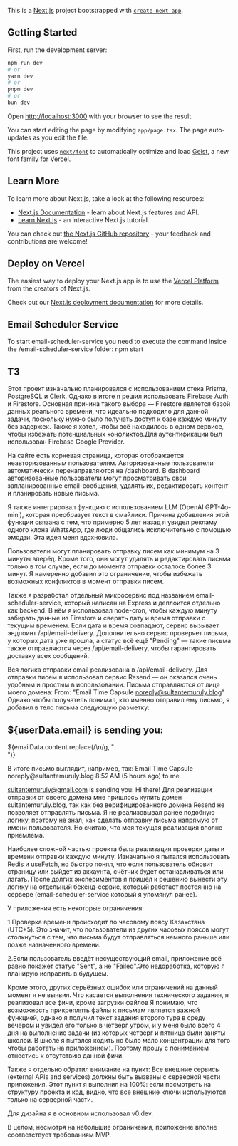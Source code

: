This is a [Next.js](https://nextjs.org) project bootstrapped with [`create-next-app`](https://nextjs.org/docs/app/api-reference/cli/create-next-app).

## Getting Started

First, run the development server:

```bash
npm run dev
# or
yarn dev
# or
pnpm dev
# or
bun dev
```

Open [http://localhost:3000](http://localhost:3000) with your browser to see the result.

You can start editing the page by modifying `app/page.tsx`. The page auto-updates as you edit the file.

This project uses [`next/font`](https://nextjs.org/docs/app/building-your-application/optimizing/fonts) to automatically optimize and load [Geist](https://vercel.com/font), a new font family for Vercel.

## Learn More

To learn more about Next.js, take a look at the following resources:

- [Next.js Documentation](https://nextjs.org/docs) - learn about Next.js features and API.
- [Learn Next.js](https://nextjs.org/learn) - an interactive Next.js tutorial.

You can check out [the Next.js GitHub repository](https://github.com/vercel/next.js) - your feedback and contributions are welcome!

## Deploy on Vercel

The easiest way to deploy your Next.js app is to use the [Vercel Platform](https://vercel.com/new?utm_medium=default-template&filter=next.js&utm_source=create-next-app&utm_campaign=create-next-app-readme) from the creators of Next.js.

Check out our [Next.js deployment documentation](https://nextjs.org/docs/app/building-your-application/deploying) for more details.

## Email Scheduler Service
To start email-scheduler-service you need to execute the command inside the 
/email-scheduler-service folder: npm start


## ТЗ

Этот проект изначально планировался с использованием стека Prisma, PostgreSQL и Clerk.
Однако в итоге я решил использовать Firebase Auth и Firestore. Основная причина такого выбора — Firestore является базой данных реального времени, что идеально подходило для данной задачи, поскольку нужно было получать доступ к базе каждую минуту без задержек.
Также я хотел, чтобы всё находилось в одном сервисе, чтобы избежать потенциальных конфликтов.Для аутентификации был использован Firebase Google Provider.

На сайте есть корневая страница, которая отображается неавторизованным пользователям.
Авторизованные пользователи автоматически перенаправляются на /dashboard.
В dashboard авторизованные пользователи могут просматривать свои запланированные email-сообщения, удалять их, редактировать контент и планировать новые письма.

Я также интегрировал функцию с использованием LLM (OpenAI GPT-4o-mini), которая преобразует текст в смайлики. Причина добавления этой функции связана с тем, что примерно 5 лет назад я увидел рекламу одного клона WhatsApp, где люди общались исключительно с помощью эмодзи. Эта идея меня вдохновила.

Пользователи могут планировать отправку писем как минимум на 3 минуты вперёд.
Кроме того, они могут удалять и редактировать письма только в том случае, если до момента отправки осталось более 3 минут.
Я намеренно добавил это ограничение, чтобы избежать возможных конфликтов в момент отправки писем.

Также я разработал отдельный микросервис под названием email-scheduler-service, который написан на Express и деплоится отдельно как backend.
В нём я использовал node-cron, чтобы каждую минуту забирать данные из Firestore и сверять дату и время отправки с текущим временем.
Если дата и время совпадают, сервис вызывает эндпоинт /api/email-delivery.
Дополнительно сервис проверяет письма, у которых дата уже прошла, а статус всё ещё "Pending" — такие письма также отправляются через /api/email-delivery, чтобы гарантировать доставку всех сообщений.

Вся логика отправки email реализована в /api/email-delivery.
Для отправки писем я использовал сервис Resend — он оказался очень удобным и простым в использовании.
Письма отправляются от лица моего домена: From: "Email Time Capsule <noreply@sultantemuruly.blog>" Однако чтобы получатель понимал, кто именно отправил ему письмо, я добавил в тело письма следующую разметку: <h2>${userData.email} is sending you:</h2>
<p>${emailData.content.replace(/\n/g, "<br>")}</p> 
В итоге письмо выглядит, например, так:
Email Time Capsule noreply@sultantemuruly.blog
8:52 AM (5 hours ago)
to me

sultantemuruly@gmail.com is sending you:
Hi there! Для реализации отправки от своего домена мне пришлось купить домен sultantemuruly.blog, так как без верифицированного домена Resend не позволяет отправлять письма.
Я не реализовывал ранее подобную логику, поэтому не знал, как сделать отправку письма напрямую от имени пользователя. Но считаю, что моя текущая реализация вполне приемлема.

Наиболее сложной частью проекта была реализация проверки даты и времени отправки каждую минуту. Изначально я пытался использовать Redis и useFetch, но быстро понял, что если пользователь обновит страницу или выйдет из аккаунта, счётчик будет останавливаться или лагать. После долгих экспериментов я пришёл к решению вынести эту логику на отдельный бекенд-сервис, который работает постоянно на сервере (email-scheduler-service который я упомянул ранее).

У приложения есть некоторые ограничения:

1.Проверка времени происходит по часовому поясу Казахстана (UTC+5).
Это значит, что пользователи из других часовых поясов могут столкнуться с тем, что письма будут отправляться немного раньше или позже назначенного времени.

2.Если пользователь введёт несуществующий email, приложение всё равно покажет статус "Sent", а не "Failed".Это недоработка, которую я планирую исправить в будущем.

Кроме этого, других серьёзных ошибок или ограничений на данный момент я не выявил.
Что касается выполнения технического задания, я реализовал все фичи, кроме загрузки файлов Я понимаю, что возможность прикреплять файлы к письмам является важной функцией, однако я получил текст задания второго тура в среду вечером и увидел его только в четверг утром, и у меня было всего 4 дня на выполнение задачи (из которых четверг и пятница были заняты школой. В школе я пытался кодить но было мало концентрации для того чтобы работать на приложением). Поэтому прошу с пониманием отнестись к отсутствию данной фичи.

Также я отдельно обратил внимание на пункт: Все внешние сервисы (external APIs and services) должны быть вызваны с серверной части приложения.
Этот пункт я выполнил на 100%: если посмотреть на структуру проекта и код, видно, что все внешние ключи используются только на серверной части.

Для дизайна я в основном использовал v0.dev.

В целом, несмотря на небольшие ограничения, приложение вполне соответствует требованиям MVP.